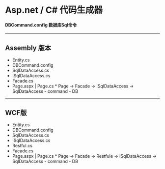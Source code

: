 # Asp.net / C# 代码生成器
#### DBCommand.config  数据库Sql命令
_______________
## Assembly 版本
* Entity.cs
* DBCommand.config
* SqlDataAccess.cs
* ISqlDataAccess.cs
* Facade.cs
* Page.aspx | Page.cs *
Page -> Facade -> ISqlDataAccess -> SqlDataAccess - command - DB
_______________
## WCF版
* Entity.cs
* DBCommand.config
* SqlDataAccess.cs
* ISqlDataAccess.cs
* Restful.cs
* Facade.cs
* Page.aspx | Page.cs *
Page -> Facade -> Restfule -> ISqlDataAccess -> SqlDataAccess - command - DB
